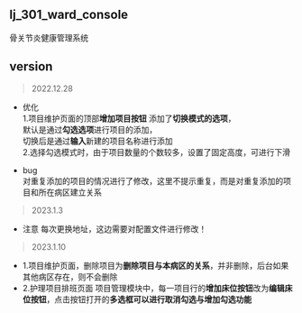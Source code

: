 ## lj_301_ward_console

骨关节炎健康管理系统

## version

> 2022.12.28

* 优化  
1.项目维护页面的顶部**增加项目按钮**
添加了**切换模式的选项**，  
默认是通过**勾选选项**进行项目的添加，  
切换后是通过**输入**新建的项目名称进行添加  
2.选择勾选模式时，由于项目数量的个数较多，设置了固定高度，可进行下滑


* bug  
对重复添加的项目的情况进行了修改，这里不提示重复，而是对重复添加的项目和所在病区建立关系

> 2023.1.3

* 注意
每次更换地址，这边需要对配置文件进行修改！

> 2023.1.10
* 1.项目维护页面，删除项目为**删除项目与本病区的关系**，并非删除，后台如果其他病区存在，则不会删除
* 2.护理项目排班页面
    项目管理模块中，每一项目行的**增加床位按钮**改为**编辑床位按钮**，点击按钮打开的**多选框可以进行取消勾选与增加勾选功能**


